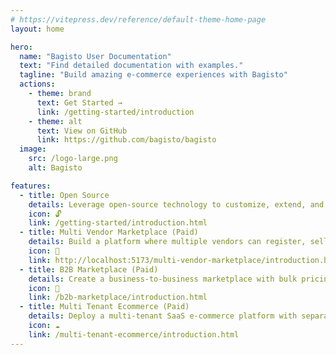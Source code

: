 ```yaml
---
# https://vitepress.dev/reference/default-theme-home-page
layout: home

hero:
  name: "Bagisto User Documentation"
  text: "Find detailed documentation with examples."
  tagline: "Build amazing e-commerce experiences with Bagisto"
  actions:
    - theme: brand
      text: Get Started →
      link: /getting-started/introduction
    - theme: alt
      text: View on GitHub
      link: https://github.com/bagisto/bagisto
  image:
    src: /logo-large.png
    alt: Bagisto

features:
  - title: Open Source
    details: Leverage open-source technology to customize, extend, and contribute to the platform freely.
    icon: 🔓
    link: /getting-started/introduction.html
  - title: Multi Vendor Marketplace (Paid)
    details: Build a platform where multiple vendors can register, sell their products, and manage their stores independently.
    icon: 🏬
    link: http://localhost:5173/multi-vendor-marketplace/introduction.html
  - title: B2B Marketplace (Paid)
    details: Create a business-to-business marketplace with bulk pricing, customer segmentation, and wholesale order management.
    icon: 🏢 
    link: /b2b-marketplace/introduction.html
  - title: Multi Tenant Ecommerce (Paid)
    details: Deploy a multi-tenant SaaS e-commerce platform with separate stores, shared resources, and centralized administration.
    icon: ☁️
    link: /multi-tenant-ecommerce/introduction.html
---
```

